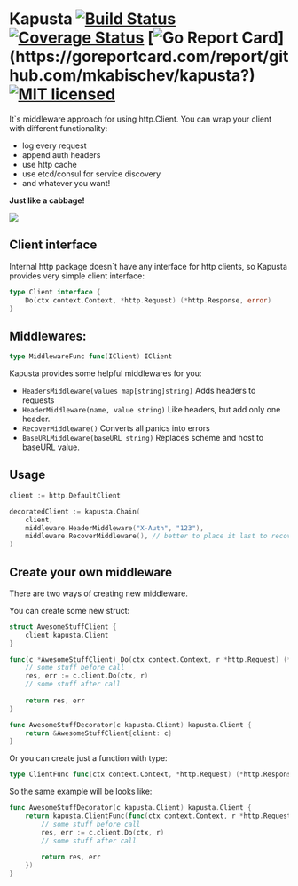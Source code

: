 # Kapusta [![Build Status](https://travis-ci.org/mkabischev/kapusta.svg?branch=master)](https://travis-ci.org/mkabischev/kapusta) [![Coverage Status](https://coveralls.io/repos/github/mkabischev/kapusta/badge.svg)](https://coveralls.io/github/mkabischev/kapusta) [![Go Report Card](https://goreportcard.com/badge/github.com/mkabischev/kapusta?)](https://goreportcard.com/report/github.com/mkabischev/kapusta?) [![MIT licensed](https://img.shields.io/badge/license-MIT-blue.svg)](https://raw.githubusercontent.com/hyperium/hyper/master/LICENSE)


It`s middleware approach for using http.Client. You can wrap your client with different functionality: 

 - log every request
 - append auth headers
 - use http cache
 - use etcd/consul for service discovery
 - and whatever you want!
 
**Just like a cabbage!**

![](http://2.bp.blogspot.com/-LtmW_ktxtXU/Um28ElCtQnI/AAAAAAAAB04/aaXWbmTdbnE/s1600/cabbage.png)

## Client interface

Internal http package doesn`t have any interface for http clients, so Kapusta provides very simple client interface:
```go
type Client interface {
	Do(ctx context.Context, *http.Request) (*http.Response, error)
}
```

## Middlewares:

```go
type MiddlewareFunc func(IClient) IClient
```

Kapusta provides some helpful middlewares for you:

- ```HeadersMiddleware(values map[string]string)``` Adds headers to requests
- ```HeaderMiddleware(name, value string)``` Like headers, but add only one header. 
- ```RecoverMiddleware()``` Converts all panics into errors
- ```BaseURLMiddleware(baseURL string)``` Replaces scheme and host to baseURL value.

## Usage

```go
client := http.DefaultClient

decoratedClient := kapusta.Chain(
    client,
    middleware.HeaderMiddleware("X-Auth", "123"),
    middleware.RecoverMiddleware(), // better to place it last to recover panics from middlewares too
)
```

## Create your own middleware

There are two ways of creating new middleware.

You can create some new struct:
```go
struct AwesomeStuffClient {
    client kapusta.Client
}

func(c *AwesomeStuffClient) Do(ctx context.Context, r *http.Request) (*http.Response, error) {
    // some stuff before call
    res, err := c.client.Do(ctx, r)
    // some stuff after call
    
    return res, err
}

func AwesomeStuffDecorator(c kapusta.Client) kapusta.Client {
    return &AwesomeStuffClient{client: c}
}
```

Or you can create just a function with type:
```go 
type ClientFunc func(ctx context.Context, *http.Request) (*http.Response, error)
```

So the same example will be looks like:
```go
func AwesomeStuffDecorator(c kapusta.Client) kapusta.Client {
	return kapusta.ClientFunc(func(ctx context.Context, r *http.Request) (*http.Response, error) {
		// some stuff before call
        res, err := c.client.Do(ctx, r)
        // some stuff after call
        
        return res, err
	})
}
```
